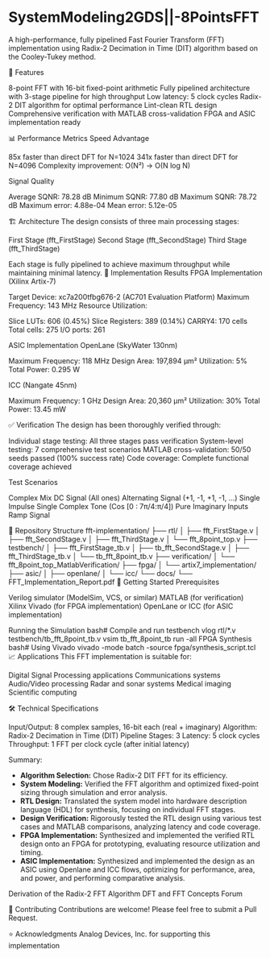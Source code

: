# SystemModeling2GDS||-8PointsFFT
A high-performance, fully pipelined Fast Fourier Transform (FFT) implementation using Radix-2 Decimation in Time (DIT) algorithm based on the Cooley-Tukey method.

🚀 Features

8-point FFT with 16-bit fixed-point arithmetic
Fully pipelined architecture with 3-stage pipeline for high throughput
Low latency: 5 clock cycles
Radix-2 DIT algorithm for optimal performance
Lint-clean RTL design
Comprehensive verification with MATLAB cross-validation
FPGA and ASIC implementation ready

📊 Performance Metrics
Speed Advantage

85x faster than direct DFT for N=1024
341x faster than direct DFT for N=4096
Complexity improvement: O(N²) → O(N log N)

Signal Quality

Average SQNR: 78.28 dB
Minimum SQNR: 77.80 dB
Maximum SQNR: 78.72 dB
Maximum error: 4.88e-04
Mean error: 5.12e-05

🏗️ Architecture
The design consists of three main processing stages:

First Stage (fft_FirstStage)
Second Stage (fft_SecondStage)
Third Stage (fft_ThirdStage)

Each stage is fully pipelined to achieve maximum throughput while maintaining minimal latency.
🔧 Implementation Results
FPGA Implementation (Xilinx Artix-7)

Target Device: xc7a200tfbg676-2 (AC701 Evaluation Platform)
Maximum Frequency: 143 MHz
Resource Utilization:

Slice LUTs: 606 (0.45%)
Slice Registers: 389 (0.14%)
CARRY4: 170 cells
Total cells: 275
I/O ports: 261



ASIC Implementation
OpenLane (SkyWater 130nm)

Maximum Frequency: 118 MHz
Design Area: 197,894 μm²
Utilization: 5%
Total Power: 0.295 W

ICC (Nangate 45nm)

Maximum Frequency: 1 GHz
Design Area: 20,360 μm²
Utilization: 30%
Total Power: 13.45 mW

✅ Verification
The design has been thoroughly verified through:

Individual stage testing: All three stages pass verification
System-level testing: 7 comprehensive test scenarios
MATLAB cross-validation: 50/50 seeds passed (100% success rate)
Code coverage: Complete functional coverage achieved

Test Scenarios

Complex Mix
DC Signal (All ones)
Alternating Signal (+1, -1, +1, -1, ...)
Single Impulse
Single Complex Tone (Cos [0 : 7π/4:π/4])
Pure Imaginary Inputs
Ramp Signal

📁 Repository Structure
fft-implementation/
├── rtl/
│   ├── fft_FirstStage.v
│   ├── fft_SecondStage.v
│   ├── fft_ThirdStage.v
│   └── fft_8point_top.v
├── testbench/
│   ├── fft_FirstStage_tb.v
│   ├── tb_fft_SecondStage.v
│   ├── fft_ThirdStage_tb.v
│   └── tb_fft_8point_tb.v
├── verification/
│   └── fft_8point_top_MatlabVerification/
├── fpga/
│   └── artix7_implementation/
├── asic/
│   ├── openlane/
│   └── icc/
└── docs/
    └── FFT_Implementation_Report.pdf
🚦 Getting Started
Prerequisites

Verilog simulator (ModelSim, VCS, or similar)
MATLAB (for verification)
Xilinx Vivado (for FPGA implementation)
OpenLane or ICC (for ASIC implementation)

Running the Simulation
bash# Compile and run testbench
vlog rtl/*.v testbench/tb_fft_8point_tb.v
vsim tb_fft_8point_tb
run -all
FPGA Synthesis
bash# Using Vivado
vivado -mode batch -source fpga/synthesis_script.tcl
📈 Applications
This FFT implementation is suitable for:

Digital Signal Processing applications
Communications systems
Audio/Video processing
Radar and sonar systems
Medical imaging
Scientific computing

🛠️ Technical Specifications

Input/Output: 8 complex samples, 16-bit each (real + imaginary)
Algorithm: Radix-2 Decimation in Time (DIT)
Pipeline Stages: 3
Latency: 5 clock cycles
Throughput: 1 FFT per clock cycle (after initial latency)

Summary:
- **Algorithm Selection:** Chose Radix-2 DIT FFT for its efficiency.
- **System Modeling:** Verified the FFT algorithm and optimized fixed-point sizing through simulation and error analysis.
- **RTL Design:** Translated the system model into hardware description language (HDL) for synthesis, focusing on individual FFT stages.
- **Design Verification:** Rigorously tested the RTL design using various test cases and MATLAB comparisons, analyzing latency and code coverage.
- **FPGA Implementation:** Synthesized and implemented the verified RTL design onto an FPGA for prototyping, evaluating resource utilization and timing.
- **ASIC Implementation:** Synthesized and implemented the design as an ASIC using Openlane and ICC flows, optimizing for performance, area, and power, and performing comparative analysis.


Derivation of the Radix-2 FFT Algorithm
DFT and FFT Concepts Forum

🤝 Contributing
Contributions are welcome! Please feel free to submit a Pull Request.

⭐ Acknowledgments
Analog Devices, Inc. for supporting this implementation

